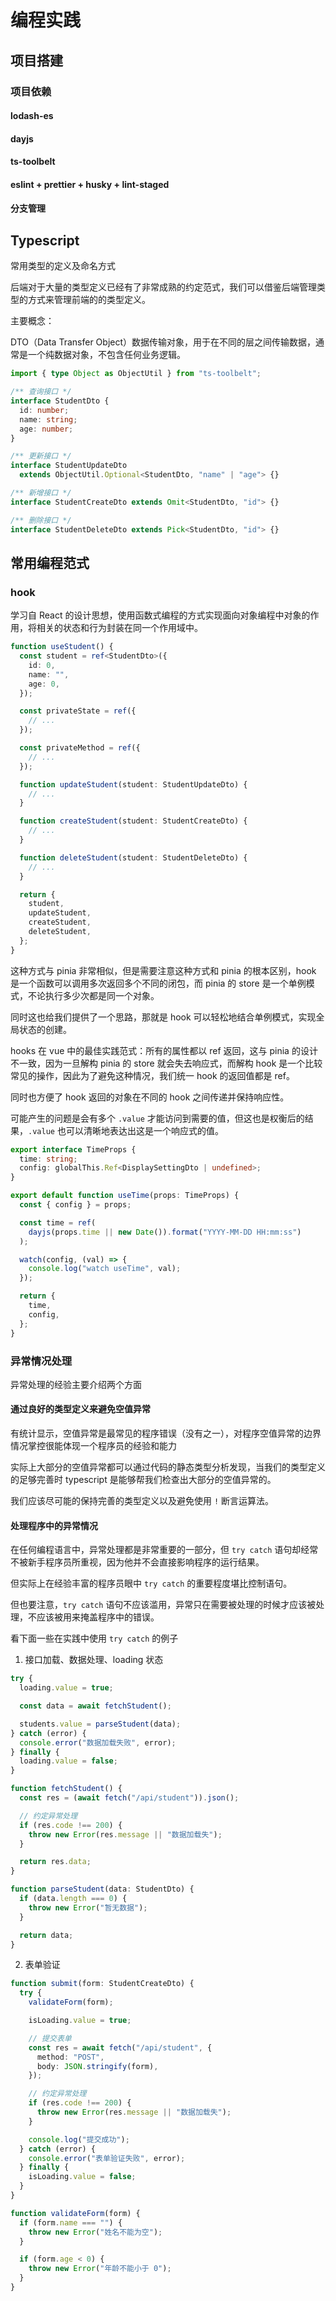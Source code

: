 # 编程实践

## 项目搭建

### 项目依赖

#### lodash-es

#### dayjs

#### ts-toolbelt

#### eslint + prettier + husky + lint-staged

#### 分支管理

## Typescript

常用类型的定义及命名方式

后端对于大量的类型定义已经有了非常成熟的约定范式，我们可以借鉴后端管理类型的方式来管理前端的的类型定义。

主要概念：

DTO（Data Transfer Object）数据传输对象，用于在不同的层之间传输数据，通常是一个纯数据对象，不包含任何业务逻辑。

```typescript
import { type Object as ObjectUtil } from "ts-toolbelt";

/** 查询接口 */
interface StudentDto {
  id: number;
  name: string;
  age: number;
}

/** 更新接口 */
interface StudentUpdateDto
  extends ObjectUtil.Optional<StudentDto, "name" | "age"> {}

/** 新增接口 */
interface StudentCreateDto extends Omit<StudentDto, "id"> {}

/** 删除接口 */
interface StudentDeleteDto extends Pick<StudentDto, "id"> {}
```

## 常用编程范式

### hook

学习自 React 的设计思想，使用函数式编程的方式实现面向对象编程中对象的作用，将相关的状态和行为封装在同一个作用域中。

```typescript
function useStudent() {
  const student = ref<StudentDto>({
    id: 0,
    name: "",
    age: 0,
  });

  const privateState = ref({
    // ...
  });

  const privateMethod = ref({
    // ...
  });

  function updateStudent(student: StudentUpdateDto) {
    // ...
  }

  function createStudent(student: StudentCreateDto) {
    // ...
  }

  function deleteStudent(student: StudentDeleteDto) {
    // ...
  }

  return {
    student,
    updateStudent,
    createStudent,
    deleteStudent,
  };
}
```

这种方式与 pinia 非常相似，但是需要注意这种方式和 pinia 的根本区别，hook 是一个函数可以调用多次返回多个不同的闭包，而 pinia 的 store 是一个单例模式，不论执行多少次都是同一个对象。

同时这也给我们提供了一个思路，那就是 hook 可以轻松地结合单例模式，实现全局状态的创建。

hooks 在 vue 中的最佳实践范式：所有的属性都以 ref 返回，这与 pinia 的设计不一致，因为一旦解构 pinia 的 store 就会失去响应式，而解构 hook 是一个比较常见的操作，因此为了避免这种情况，我们统一 hook 的返回值都是 ref。

同时也方便了 hook 返回的对象在不同的 hook 之间传递并保持响应性。

可能产生的问题是会有多个 `.value` 才能访问到需要的值，但这也是权衡后的结果，`.value` 也可以清晰地表达出这是一个响应式的值。

```typescript
export interface TimeProps {
  time: string;
  config: globalThis.Ref<DisplaySettingDto | undefined>;
}

export default function useTime(props: TimeProps) {
  const { config } = props;

  const time = ref(
    dayjs(props.time || new Date()).format("YYYY-MM-DD HH:mm:ss")
  );

  watch(config, (val) => {
    console.log("watch useTime", val);
  });

  return {
    time,
    config,
  };
}
```

### 异常情况处理

异常处理的经验主要介绍两个方面

#### 通过良好的类型定义来避免空值异常

有统计显示，空值异常是最常见的程序错误（没有之一），对程序空值异常的边界情况掌控很能体现一个程序员的经验和能力

实际上大部分的空值异常都可以通过代码的静态类型分析发现，当我们的类型定义的足够完善时 typescript 是能够帮我们检查出大部分的空值异常的。

我们应该尽可能的保持完善的类型定义以及避免使用 `!` 断言运算法。

#### 处理程序中的异常情况

在任何编程语言中，异常处理都是非常重要的一部分，但 `try catch` 语句却经常不被新手程序员所重视，因为他并不会直接影响程序的运行结果。

但实际上在经验丰富的程序员眼中 `try catch` 的重要程度堪比控制语句。

但也要注意，`try catch` 语句不应该滥用，异常只在需要被处理的时候才应该被处理，不应该被用来掩盖程序中的错误。

看下面一些在实践中使用 `try catch` 的例子

1. 接口加载、数据处理、loading 状态

```typescript
try {
  loading.value = true;

  const data = await fetchStudent();

  students.value = parseStudent(data);
} catch (error) {
  console.error("数据加载失败", error);
} finally {
  loading.value = false;
}

function fetchStudent() {
  const res = (await fetch("/api/student")).json();

  // 约定异常处理
  if (res.code !== 200) {
    throw new Error(res.message || "数据加载失");
  }

  return res.data;
}

function parseStudent(data: StudentDto) {
  if (data.length === 0) {
    throw new Error("暂无数据");
  }

  return data;
}
```

2. 表单验证

```typescript
function submit(form: StudentCreateDto) {
  try {
    validateForm(form);

    isLoading.value = true;

    // 提交表单
    const res = await fetch("/api/student", {
      method: "POST",
      body: JSON.stringify(form),
    });

    // 约定异常处理
    if (res.code !== 200) {
      throw new Error(res.message || "数据加载失");
    }

    console.log("提交成功");
  } catch (error) {
    console.error("表单验证失败", error);
  } finally {
    isLoading.value = false;
  }
}

function validateForm(form) {
  if (form.name === "") {
    throw new Error("姓名不能为空");
  }

  if (form.age < 0) {
    throw new Error("年龄不能小于 0");
  }
}
```
